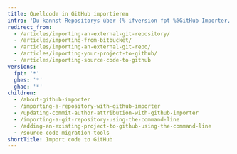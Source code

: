 ```yaml
---
title: Quellcode in GitHub importieren
intro: 'Du kannst Repositorys über {% ifversion fpt %}GitHub Importer, die Befehlszeile{% else %}die Befehlszeile{% endif %} oder mit externen Migrationstools nach GitHub importieren.'
redirect_from:
  - /articles/importing-an-external-git-repository/
  - /articles/importing-from-bitbucket/
  - /articles/importing-an-external-git-repo/
  - /articles/importing-your-project-to-github/
  - /articles/importing-source-code-to-github
versions:
  fpt: '*'
  ghes: '*'
  ghae: '*'
children:
  - /about-github-importer
  - /importing-a-repository-with-github-importer
  - /updating-commit-author-attribution-with-github-importer
  - /importing-a-git-repository-using-the-command-line
  - /adding-an-existing-project-to-github-using-the-command-line
  - /source-code-migration-tools
shortTitle: Import code to GitHub
---
```


